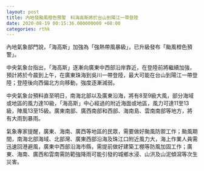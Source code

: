 ```yaml
---
layout: post
title: 內地發颱風橙色預警　料海高斯將於台山到陽江一帶登陸
date: 2020-08-19 00:15:36.000000000 +08:00
categories: rthk
---
```


內地氣象部門說，「海高斯」加強為「強熱帶風暴級」，已升級發布「颱風橙色預警」。

中央氣象台指出，「海高斯」逐漸向廣東中西部沿岸靠近，在登陸前將繼續加強，預計將於今晨到上午，在廣東珠海到吳川一帶登陸，最大可能在台山到陽江一帶登陸；登陸後向西偏北方向移動，強度逐漸減弱。

中央氣象台預料直至明日，南海北部以及廣東沿海，將有8至9級大風，部分海域或地區的風力達10級，「海高斯」中心經過的附近海面或地區，風力可達11至13級，陣風13至15級。廣東南部、廣西南部和西部、海南島、雲南南部等地方，將有大雨到暴雨。

氣象專家提醒，廣東、海南、廣西等地區的民眾，需要做好颱風防禦工作；颱風期間，南海北部海域、北部灣、廣東西部沿海及珠江口附近風力大，海上作業人員需迅速回港避風，廣東中西部沿海市縣，需提前做好建築工棚等防風加固工作；廣東、海南、廣西和雲南需防範強降雨可能引發的城鄉水浸、山洪及山泥傾瀉等次生災害。
